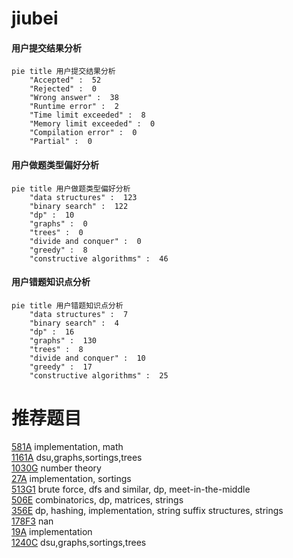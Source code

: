 # jiubei

<!-- tabs:start -->



#### **用户提交结果分析**

```mermaid
pie title 用户提交结果分析
    "Accepted" :  52
    "Rejected" :  0
    "Wrong answer" :  38
    "Runtime error" :  2
    "Time limit exceeded" :  8
    "Memory limit exceeded" :  0
    "Compilation error" :  0
    "Partial" :  0
```

#### **用户做题类型偏好分析**

```mermaid
pie title 用户做题类型偏好分析
    "data structures" :  123
    "binary search" :  122
    "dp" :  10
    "graphs" :  0
    "trees" :  0
    "divide and conquer" :  0
    "greedy" :  8
    "constructive algorithms" :  46
```
#### **用户错题知识点分析**

```mermaid
pie title 用户错题知识点分析
    "data structures" :  7
    "binary search" :  4
    "dp" :  16
    "graphs" :  130
    "trees" :  8
    "divide and conquer" :  10
    "greedy" :  17
    "constructive algorithms" :  25
```



<!-- tabs:end -->
# 推荐题目
[581A](https://codeforces.com/contest/581/problem/A)		implementation,
                        math		  
[1161A](https://codeforces.com/contest/1161/problem/A)		dsu,graphs,sortings,trees		  
[1030G](https://codeforces.com/contest/1030/problem/G)		number theory		  
[27A](https://codeforces.com/contest/27/problem/A)		implementation,
                        sortings		  
[513G1](https://codeforces.com/contest/513G/problem/1)		brute force,
                        dfs and similar,
                        dp,
                        meet-in-the-middle		  
[506E](https://codeforces.com/contest/506/problem/E)		combinatorics,
                        dp,
                        matrices,
                        strings		  
[356E](https://codeforces.com/contest/356/problem/E)		dp,
                        hashing,
                        implementation,
                        string suffix structures,
                        strings		  
[178F3](https://codeforces.com/contest/178F/problem/3)		nan		  
[19A](https://codeforces.com/contest/19/problem/A)		implementation		  
[1240C](https://codeforces.com/contest/1240/problem/C)		dsu,graphs,sortings,trees		  
